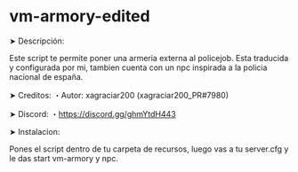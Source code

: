 # vm-armory-edited
➤ Descripción:

Este script te permite poner una armeria externa al policejob. Esta traducida y configurada por mi, tambien cuenta con un npc inspirada a la policia nacional de españa.

➤ Creditos: ・Autor: xagraciar200 (xagraciar200_PR#7980)

➤ Discord: ・https://discord.gg/ghmYtdH443

➤ Instalacion:

Pones el script dentro de tu carpeta de recursos, luego vas a tu server.cfg y le das start vm-armory y npc.
